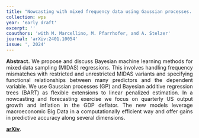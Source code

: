 ```yaml
---
title: "Nowcasting with mixed frequency data using Gaussian processes. [WP](https://doi.org/10.48550/arXiv.2402.10574)"
collection: wps
year: 'early draft'
excerpt: ''
coauthors: 'with M. Marcellino, M. Pfarrhofer, and A. Stelzer'
journal: 'arXiv:2401.10054'
issue: ', 2024'
---
```

<p align="justify"> <b>Abstract.</b> We propose and discuss Bayesian machine learning methods for mixed data sampling (MIDAS) regressions. This involves handling frequency mismatches with restricted and unrestricted MIDAS variants and specifying functional relationships between many predictors and the dependent variable. We use Gaussian processes (GP) and Bayesian additive regression trees (BART) as flexible extensions to linear penalized estimation. In a nowcasting and forecasting exercise we focus on quarterly US output growth and inflation in the GDP deflator. The new models leverage macroeconomic Big Data in a computationally efficient way and offer gains in predictive accuracy along several dimensions.
</p>

[**arXiv**](https://doi.org/10.48550/arXiv.2402.10574).

